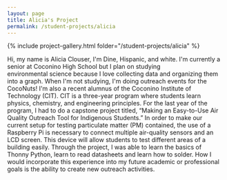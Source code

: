 ```yaml
---
layout: page
title: Alicia's Project
permalink: /student-projects/alicia
---
```


{% include project-gallery.html folder="/student-projects/alicia" %}

Hi, my name is Alicia Clouser, I'm Dine, Hispanic, and white. I'm currently a senior at Coconino High School but I plan on studying environmental science because I love collecting data and organizing them into a graph. When I'm not studying, I'm doing outreach events for the CocoNuts! I'm also a recent alumnus of the Coconino Institute of Technology (CIT). CIT is a three-year program where students learn physics, chemistry, and engineering principles. For the last year of the program, I had to do a capstone project titled, “Making an Easy-to-Use Air Quality Outreach Tool for Indigenous Students.” In order to make our current setup for testing particulate matter (PM) contained, the use of a Raspberry Pi is necessary to connect multiple air-quality sensors and an LCD screen. This device will allow students to test different areas of a building easily. Through the project, I was able to learn the basics of Thonny Python, learn to read datasheets and learn how to solder. How I would incorporate this experience into my future academic or professional goals is the ability to create new outreach activities.
